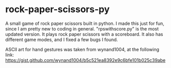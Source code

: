 # rock-paper-scissors-py
A small game of rock paper scissors built in python.
I made this just for fun, since I am pretty new to coding in general. 
"rpswithscore.py" is the most updated version. It plays rock paper scissors with a scoreboard.
It also has different game modes, and I fixed a few bugs I found. 

ASCII art for hand gestures was taken from wynand1004, at the following link: https://gist.github.com/wynand1004/b5c521ea8392e9c6bfe101b025c39abe 
